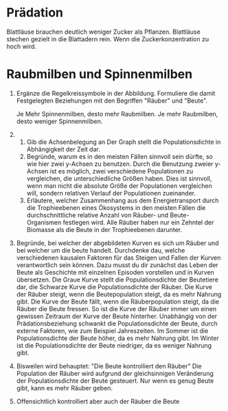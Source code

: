 # Prädation

Blattläuse brauchen deutlich weniger Zucker als Pflanzen. Blattläuse stechen gezielt in die Blattadern rein. Wenn die Zuckerkonzentration zu hoch wird.

# Raubmilben und Spinnenmilben

1. Ergänze die Regelkreissymbole in der Abbildung. Formuliere die damit Festgelegten Beziehungen mit den Begriffen "Räuber" und "Beute".

    Je Mehr Spinnenmilben, desto mehr Raubmilben. Je mehr Raubmilben, desto weniger Spinnenmilben.

2. 
    1. Gib die Achsenbelegung an
        Der Graph stellt die Populationsdichte in Abhängigkeit der Zeit dar.
    2. Begründe, warum es in den meisten Fällen sinnvoll sein dürfte, so wie hier zwei y-Achsen zu benutzen.
        Durch die Benutzung zweier y-Achsen ist es möglich, zwei verschiedene Populationen zu vergleichen, die unterschiedliche Größen haben. Dies ist sinnvoll, wenn man nicht die absolute Größe der Populationen vergleichen will, sondern relativen Verlauf der Populationen zueinander.
    3. Erläutere, welcher Zusammenhang aus dem Energietransport durch die Trophieebenen eines Ökosystems in den meisten Fällen die durchschnittliche relative Anzahl von Räuber- und Beute-Organismen festlegen wird.
        Alle Räuber haben nur ein Zehntel der Biomasse als die Beute in der Trophieebenen darunter.
3. Begründe, bei welcher der abgebildeten Kurven es sich um Räuber und bei welcher um die beute handelt. Durchdenke dau, welche verschiedenen kausalen Faktoren für das Steigen und Fallen der Kurven verantwortlich sein können. Dazu musst du dir zunächst das Leben der Beute als Geschichte mit einzelnen Episoden vorstellen und in Kurven übersetzen.
    Die Graue Kurve stellt die Populationsdichte der Beutetiere dar, die Schwarze Kurve die Populationsdichte der Räuber. Die Kurve der Räuber steigt, wenn die Beutepopulation steigt, da es mehr Nahrung gibt. Die Kurve der Beute fällt, wenn die Räuberpopulation steigt, da die Räuber die Beute fressen. So ist die Kurve der Räuber immer um einen gewissen Zeitraum der Kurve der Beute hinterher. Unabhängig von der Prädationsbeziehung schwankt die Populationsdichte der Beute, durch externe Faktoren, wie zum Beispiel Jahreszeiten. Im Sommer ist die Populationsdichte der Beute höher, da es mehr Nahrung gibt. Im Winter ist die Populationsdichte der Beute niedriger, da es weniger Nahrung gibt.
4. Bisweilen wird behauptet: "Die Beute kontrolliert den Räuber"
    Die Population der Räuber wird aufgrund der gleichsinnigen Veränderung der Populationsdichte der Beute gesteuert. Nur wenn es genug Beute gibt, kann es mehr Räuber geben.
5. Offensichtlich kontrolliert aber auch der Räuber die Beute
    